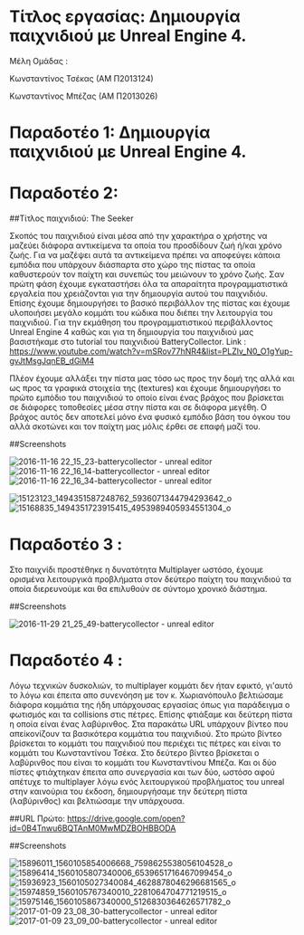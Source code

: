 # Τίτλος εργασίας: Δημιουργία παιχνιδιού με Unreal Engine 4.

Μέλη Ομάδας :

Κωνσταντίνος Τσέκας (ΑΜ Π2013124)

Κωνσταντίνος Μπέζας (ΑΜ Π2013026)

# Παραδοτέο 1: Δημιουργία παιχνιδιού με Unreal Engine 4.

# Παραδοτέο 2: 

##Τίτλος παιχνιδιού: The Seeker

Σκοπός του παιχνιδιού είναι μέσα από την χαρακτήρα ο χρήστης να μαζεύει διάφορα αντικείμενα τα οποία του
προσδίδουν ζωή ή/και χρόνο ζωής. Για να μαζέψει αυτά τα αντικείμενα πρέπει να αποφεύγει κάποια εμπόδια που υπάρχουν διάσπαρτα 
στο χώρο της πίστας τα οποία καθυστερούν τον παίχτη και συνεπώς του μειώνουν το χρόνο ζωής. Σαν πρώτη φάση έχουμε εγκαταστήσει όλα τα 
απαραίτητα προγραμματιστικά εργαλεία που χρειάζονται για την δημιουργία αυτού του παιχνιδιόυ. Επίσης έχουμε δημιουργήσει το βασικό
περιβάλλον της πίστας και έχουμε υλοποιήσει μεγάλο κομμάτι του κώδικα που διέπει την λειτουργία του παιχνιδιού. Για την εκμάθηση του 
προγραμματιστικού περιβάλλοντος Unreal Engine 4 καθώς και για τη δημιουργία του παιχνιδιού μας βασιστήκαμε στο tutorial  του παιχνιδιού
BatteryCollector.
Link : https://www.youtube.com/watch?v=mSRov77hNR4&list=PLZlv_N0_O1gYup-gvJtMsgJqnEB_dGiM4

Πλέον έχουμε αλλάξει την πίστα μας τόσο ως προς την δομή της αλλά και ως προς τα γραφικά στοιχεία της (textures) και έχουμε δημιουργήσει το πρώτο εμπόδιο του παιχνιδιού το οποίο είναι ένας βράχος που βρίσκεται σε διάφορες τοποθεσίες μέσα στην πίστα και σε διάφορα μεγέθη. Ο βράχος αυτός δεν αποτελεί μόνο ένα φυσικό εμπόδιο βάση του όγκου του αλλά σκοτώνει και τον παίχτη μας μόλις έρθει σε επαφή μαζί του.


##Screenshots

![2016-11-16 22_15_23-batterycollector - unreal editor](https://cloud.githubusercontent.com/assets/17496439/20364107/983516c4-ac4a-11e6-9b3c-84c59624fc14.jpg)
![2016-11-16 22_16_14-batterycollector - unreal editor](https://cloud.githubusercontent.com/assets/17496439/20364109/9842cca6-ac4a-11e6-9dfe-4652d968278d.jpg)
![2016-11-16 22_16_34-batterycollector - unreal editor](https://cloud.githubusercontent.com/assets/17496439/20364108/983c2c48-ac4a-11e6-835c-cf09c24e3ec3.jpg)

![15123123_1494351587248762_5936071344794293642_o](https://cloud.githubusercontent.com/assets/17496439/20530163/3b4f8e40-b0db-11e6-98c9-b497a47ef6e0.jpg)
![15168835_1494351723915415_4953989405934551304_o](https://cloud.githubusercontent.com/assets/17496439/20530232/71a71666-b0db-11e6-9008-5dd13cfc2a20.jpg)


# Παραδοτέο 3 :

Στο παιχνίδι προστέθηκε η δυνατότητα Multiplayer ωστόσο, έχουμε ορισμένα λειτουργικά προβλήματα στον δεύτερο παίχτη του παιχνιδιού τα οποία διερευνούμε και θα επιλυθούν σε σύντομο χρονικό διάστημα.

##Screenshots

![2016-11-29 21_25_49-batterycollector - unreal editor](https://cloud.githubusercontent.com/assets/17496439/20725516/c38b4df4-b67a-11e6-953f-b8ca719d53cc.jpg)

# Παραδοτέο 4 :

 Λόγω τεχνικών δυσκολιών, το multiplayer κομμάτι δεν ήταν εφικτό, γι'αυτό το λόγω και έπειτα απο συνενόηση με τον κ. Χωριανόπουλο βελτιώσαμε διάφορα κομμάτια της ήδη υπάρχουσας εργασίας όπως για παράδειγμα ο φωτισμός και τα collisions στις πέτρες. Επίσης φτιάξαμε και δεύτερη πίστα η οποία είναι ένας λαβύρινθος. Στα παρακάτω URL υπάρχουν βίντεο που απείκονίζουν τα βασικότερα κομμάτια του παιχνιδιού. Στο πρώτο βίντεο βρίσκεται το κομμάτι του παιχνιδιού που περιέχει τις πέτρες και είναι το κομμάτι του Κωνσταντίνου Τσέκα. Στο δεύτερο βίντεο βρίσκεται ο λαβύρινθος που είναι το κομμάτι του Κωνσταντίνου Μπέζα. Και οι δύο πίστες φτιάχτηκαν έπειτα απο συνεργασία και των δύο, ωστόσο αφού απέτυχε το multiplayer λόγω ενός λειτουργικού προβλήματος του unreal στην καινούρια του έκδοση, δημιουργήσαμε την δεύτερη πίστα (λαβύρινθος) και βελτιώσαμε την υπάρχουσα.
 
 ##URL
 Πρώτο: https://drive.google.com/open?id=0B4Tnwu6BQTAnM0MwMDZBOHBBODA
 
 ##Screenshots
 
 ![15896011_1560105854006668_7598625538056104528_o](https://cloud.githubusercontent.com/assets/17496439/21783375/c4fc54ca-d6bf-11e6-8b5d-c55cbfab914f.jpg)
![15896414_1560105807340006_6539651716467099454_o](https://cloud.githubusercontent.com/assets/17496439/21783376/c5003a0e-d6bf-11e6-912e-27f06823089f.jpg)
![15936923_1560105027340084_4628878046296681565_o](https://cloud.githubusercontent.com/assets/17496439/21783377/c50209a6-d6bf-11e6-8353-d355a3c88462.jpg)
![15974859_1560105767340010_2281064704771219515_o](https://cloud.githubusercontent.com/assets/17496439/21783378/c509605c-d6bf-11e6-8745-eb03ea2be93f.jpg)
![15975146_1560105867340000_5126830364626571782_o](https://cloud.githubusercontent.com/assets/17496439/21783379/c50a3a86-d6bf-11e6-883f-22a43b2dd23d.jpg)
 ![2017-01-09 23_08_30-batterycollector - unreal editor](https://cloud.githubusercontent.com/assets/17496439/21783577/aacbd5de-d6c0-11e6-9f16-c06379c1d456.jpg)
![2017-01-09 23_09_00-batterycollector - unreal editor](https://cloud.githubusercontent.com/assets/17496439/21783578/aacda6f2-d6c0-11e6-8db8-b26cc5c356e8.jpg)
 

